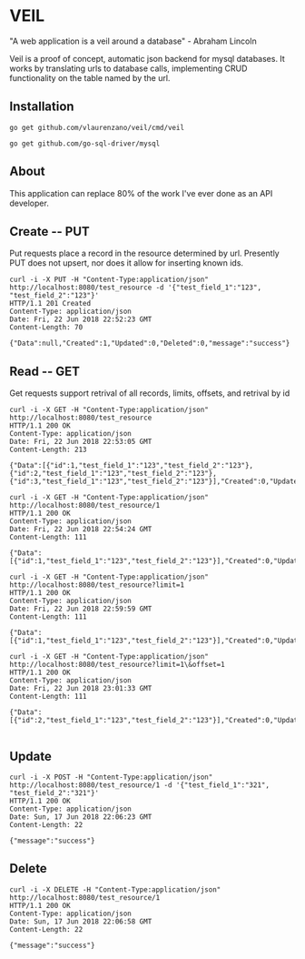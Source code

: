 # VEIL

"A web application is a veil around a database" - Abraham Lincoln 

Veil is a proof of concept, automatic json backend for mysql databases. It works by translating urls to database calls, implementing CRUD functionality on the table named by the url. 


## Installation

```go get github.com/vlaurenzano/veil/cmd/veil```

```go get github.com/go-sql-driver/mysql```

## About

This application can replace 80% of the work I've ever done as an API developer.

## Create -- PUT

Put requests place a record in the resource determined by url. Presently PUT does not upsert, nor does it allow for inserting known ids.

```
curl -i -X PUT -H "Content-Type:application/json" http://localhost:8080/test_resource -d '{"test_field_1":"123", "test_field_2":"123"}'
HTTP/1.1 201 Created
Content-Type: application/json
Date: Fri, 22 Jun 2018 22:52:23 GMT
Content-Length: 70

{"Data":null,"Created":1,"Updated":0,"Deleted":0,"message":"success"}

```

## Read -- GET
Get requests support retrival of all records, limits, offsets, and retrival by id

```
curl -i -X GET -H "Content-Type:application/json" http://localhost:8080/test_resource          
HTTP/1.1 200 OK
Content-Type: application/json
Date: Fri, 22 Jun 2018 22:53:05 GMT
Content-Length: 213

{"Data":[{"id":1,"test_field_1":"123","test_field_2":"123"},{"id":2,"test_field_1":"123","test_field_2":"123"},{"id":3,"test_field_1":"123","test_field_2":"123"}],"Created":0,"Updated":0,"Deleted":0,"message":""}

curl -i -X GET -H "Content-Type:application/json" http://localhost:8080/test_resource/1          
HTTP/1.1 200 OK
Content-Type: application/json
Date: Fri, 22 Jun 2018 22:54:24 GMT
Content-Length: 111

{"Data":[{"id":1,"test_field_1":"123","test_field_2":"123"}],"Created":0,"Updated":0,"Deleted":0,"message":""}

curl -i -X GET -H "Content-Type:application/json" http://localhost:8080/test_resource?limit=1
HTTP/1.1 200 OK
Content-Type: application/json
Date: Fri, 22 Jun 2018 22:59:59 GMT
Content-Length: 111

{"Data":[{"id":1,"test_field_1":"123","test_field_2":"123"}],"Created":0,"Updated":0,"Deleted":0,"message":""}

curl -i -X GET -H "Content-Type:application/json" http://localhost:8080/test_resource?limit=1\&offset=1
HTTP/1.1 200 OK
Content-Type: application/json
Date: Fri, 22 Jun 2018 23:01:33 GMT
Content-Length: 111

{"Data":[{"id":2,"test_field_1":"123","test_field_2":"123"}],"Created":0,"Updated":0,"Deleted":0,"message":""}


```
## Update
```
curl -i -X POST -H "Content-Type:application/json" http://localhost:8080/test_resource/1 -d '{"test_field_1":"321", "test_field_2":"321"}'
HTTP/1.1 200 OK
Content-Type: application/json
Date: Sun, 17 Jun 2018 22:06:23 GMT
Content-Length: 22

{"message":"success"}
```

## Delete
```
curl -i -X DELETE -H "Content-Type:application/json" http://localhost:8080/test_resource/1                                            
HTTP/1.1 200 OK
Content-Type: application/json
Date: Sun, 17 Jun 2018 22:06:58 GMT
Content-Length: 22

{"message":"success"}
```
